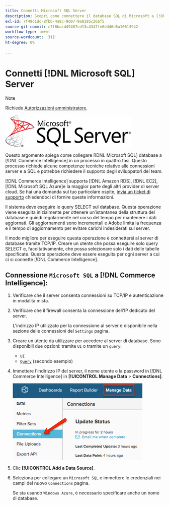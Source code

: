 ```yaml
---
title: Connetti Microsoft SQL Server
description: Scopri come connettere il database SQL di Microsoft a [!DNL Commerce Intelligence] in un processo in quattro fasi.
exl-id: 7f49d1dc-8fbb-4a8c-9d07-9a8195c266f5
source-git-commit: c7f6bacd49487cd13c4347fe6dd46d6a10613942
workflow-type: tm+mt
source-wordcount: '311'
ht-degree: 0%

---
```


# Connetti [!DNL Microsoft SQL] Server

>[!NOTE]
>
>Richiede [Autorizzazioni amministratore](../../../administrator/user-management/user-management.md).

![](../../../assets/MicrosoftSQLServer-logo.png)

Questo argomento spiega come collegare [!DNL Microsoft SQL] database a [!DNL Commerce Intelligence] in un processo in quattro fasi. Questo processo richiede alcune competenze tecniche relative alle connessioni server e a SQL e potrebbe richiedere il supporto degli sviluppatori del team.

[!DNL Commerce Intelligence] supporta [!DNL Amazon RDS], [!DNL EC2], [!DNL Microsoft SQL Azure]e la maggior parte degli altri provider di server cloud. Se hai una domanda sul tuo particolare ospite, [invia un ticket di supporto](https://experienceleague.adobe.com/docs/commerce-knowledge-base/kb/troubleshooting/miscellaneous/mbi-service-policies.html) chiedendoci di fornire queste informazioni.

Il sistema deve eseguire le query SELECT sul database. Questa operazione viene eseguita inizialmente per ottenere un’istantanea della struttura del database e quindi regolarmente nel corso del tempo per mantenere i dati aggiornati. Gli aggiornamenti sono incrementali e Adobe limita la frequenza e il tempo di aggiornamento per evitare carichi indesiderati sul server.

Il modo migliore per eseguire questa operazione è connettersi al server di database tramite TCP/IP. Creare un utente che possa eseguire solo query SELECT e, facoltativamente, che possa selezionare solo i dati delle tabelle specificate. Questa operazione deve essere eseguita per ogni server a cui ci si connette [!DNL Commerce Intelligence].

## Connessione `Microsoft SQL` a [!DNL Commerce Intelligence]:

1. Verificare che il server consenta connessioni su TCP/IP e autenticazione in modalità mista.

1. Verificare che il firewall consenta la connessione dell&#39;IP dedicato del server.

   L&#39;indirizzo IP utilizzato per la connessione al server è disponibile nella sezione delle connessioni del `Settings` pagina.

1. Creare un utente da utilizzare per accedere al server di database. Sono disponibili due opzioni: tramite `UI` o tramite un `query`:
   * `UI`
   * [`Query`](http://sqlserverplanet.com/security/add-user) (secondo esempio)

1. Immettere l&#39;indirizzo IP del server, il nome utente e la password in [!DNL Commerce Intelligence] in **[!UICONTROL Manage Data** > **Connections]**.

   ![](../../../assets/manage-data-connections.png)

1. Clic **[!UICONTROL Add a Data Source]**.

1. Seleziona per collegare un `Microsoft SQL` e immettere le credenziali nei campi del nuovo `Connections` pagina.

   Se sta usando `Windows Azure`, è necessario specificare anche un nome di database.
